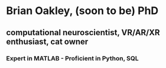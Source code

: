 # Brian Oakley, (soon to be) PhD

## computational neuroscientist, VR/AR/XR enthusiast, cat owner
### Expert in MATLAB - Proficient in Python, SQL
